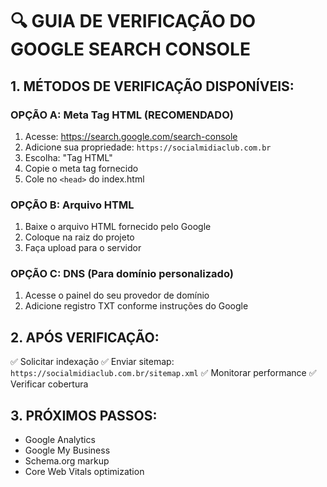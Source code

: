 # 🔍 GUIA DE VERIFICAÇÃO DO GOOGLE SEARCH CONSOLE

## 1. MÉTODOS DE VERIFICAÇÃO DISPONÍVEIS:

### OPÇÃO A: Meta Tag HTML (RECOMENDADO)
1. Acesse: https://search.google.com/search-console
2. Adicione sua propriedade: `https://socialmidiaclub.com.br`
3. Escolha: "Tag HTML"
4. Copie o meta tag fornecido
5. Cole no `<head>` do index.html

### OPÇÃO B: Arquivo HTML
1. Baixe o arquivo HTML fornecido pelo Google
2. Coloque na raiz do projeto
3. Faça upload para o servidor

### OPÇÃO C: DNS (Para domínio personalizado)
1. Acesse o painel do seu provedor de domínio
2. Adicione registro TXT conforme instruções do Google

## 2. APÓS VERIFICAÇÃO:
✅ Solicitar indexação
✅ Enviar sitemap: `https://socialmidiaclub.com.br/sitemap.xml`
✅ Monitorar performance
✅ Verificar cobertura

## 3. PRÓXIMOS PASSOS:
- Google Analytics
- Google My Business
- Schema.org markup
- Core Web Vitals optimization
